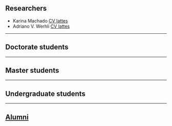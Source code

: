 ## Researchers
* Karina Machado    [CV lattes](http://lattes.cnpq.br/3528633359332021)
* Adriano V. Werhli [CV lattes](http://lattes.cnpq.br/4393367734853964)

---

## Doctorate students

---

## Master students

---

## Undergraduate students

---

## [Alumni](alumni.md)
